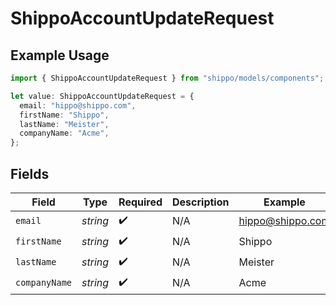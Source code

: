 # ShippoAccountUpdateRequest

## Example Usage

```typescript
import { ShippoAccountUpdateRequest } from "shippo/models/components";

let value: ShippoAccountUpdateRequest = {
  email: "hippo@shippo.com",
  firstName: "Shippo",
  lastName: "Meister",
  companyName: "Acme",
};
```

## Fields

| Field              | Type               | Required           | Description        | Example            |
| ------------------ | ------------------ | ------------------ | ------------------ | ------------------ |
| `email`            | *string*           | :heavy_check_mark: | N/A                | hippo@shippo.com   |
| `firstName`        | *string*           | :heavy_check_mark: | N/A                | Shippo             |
| `lastName`         | *string*           | :heavy_check_mark: | N/A                | Meister            |
| `companyName`      | *string*           | :heavy_check_mark: | N/A                | Acme               |